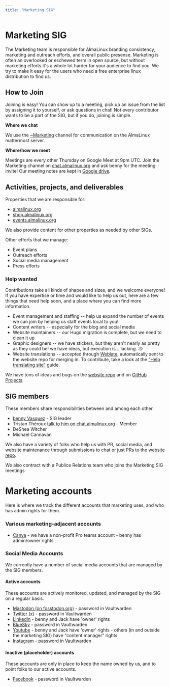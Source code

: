 ```yaml
---
title: "Marketing SIG"
---
```


# Marketing SIG

The Marketing team is responsible for AlmaLinux branding consistency, marketing and outreach efforts, and overall public presense. Marketing is often an overlooked or eschewed term in open source, but without marketing efforts it's a whole lot harder for your audience to find you. We try to make it easy for the users who need a free enterprise linux distribution to find us.

## How to Join

Joining is easy! You can show up to a meeting, pick up an issue from the list by assigning it to yourself, or ask questions in chat! Not every contributor wants to be a part of the SIG, but if you do, joining is simple.

**Where we chat**

We use the [~Marketing](https://chat.almalinux.org/almalinux/channels/marketing) channel for communication on the AlmaLinux mattermost server.

**Where/how we meet**

Meetings are every other Thursday on Google Meet at 9pm UTC. Join the Marketing channel on [chat.almalinux.org](https://chat.almalinux.org/almalinux/channels/marketing) and ask benny for the meeting invite! Our meeting notes are kept in [Google drive](https://docs.google.com/document/d/1OK8mQSU-EucCT-VdFVOd87BECmVSXIKXkG7uhLubs9o/edit#heading=h.9ynhotw081jk).

## Activities, projects, and deliverables

Properties that we are responsible for:

- [almalinux.org](https://almalinux.org)
- [shop.almalinux.org](https://shop.almalinux.org)
- [events.almalinux.org](https://events.almalinux.org)

We also provide content for other properties as needed by other SIGs.

Other efforts that we manage:

- Event plans
- Outreach efforts
- Social media management
- Press efforts

### Help wanted

Contributions take all kinds of shapes and sizes, and we welcome everyone! If you have expertise or time and would like to help us out, here are a few things that need help soon, and a place where you can find more information.

- Event management and staffing -- help us expand the number of events we can join by helping us staff events local to you!
- Content writers -- especially for the blog and social media
- Website maintainers -- our Hugo migration is complete, but we need to clean it up
- Graphic designers -- we have stickers, but they aren't nearly as pretty as they could be! we have ideas, but execution is... lacking. :D
- Website translations -- accepted through [Weblate](https://hosted.weblate.org/projects/almalinux/website-backend/), automatically sent to the website repo for merging in. To contribute, take a look at the ["Help translating site"](/Help-translating-site.html) guide.

We have tons of ideas and bugs on the [website repo](https://github.com/AlmaLinux/almalinux.org) and on [GitHub Projects](https://github.com/orgs/AlmaLinux/projects/5/views/1).

## SIG members

These members share responsibilities between and among each other.

- [benny Vasquez](mailto:benny@almalinux.org) - SIG leader
- Tristan Théroux [talk to him on chat.almalinux.org](http://chat.almalinux.org) - Member
- DeShea Witcher
- Michael Cannavan

We also have a variety of folks who help us with PR, social media, and website maintenance through submissions to chat or just PRs to the [website repo](https://github.com/AlmaLinux/almalinux.org).

We also contract with a Publice Relations team who joins the Marketing SIG meetings

# Marketing accounts

Here is where we track the different accounts that marketing uses, and who has admin rights for them.

### Various marketing-adjacent accounts

- [Canva](https://canva.com) - we have a non-profit Pro teams account - benny has admin/owner rights

### Social Media Accounts

We currently have a number of social media accounts that are managed by the SIG members.

#### Active accounts

These accounts are actively monitored, updated, and managed by the SIG on a regular basis.

- [Mastodon (on fosstodon.org)](https://fosstodon.org/@almalinux) - password in Vaultwarden
- [Twitter (x)](https://twitter.com/almalinux) - password in Vaultwarden
- [LinkedIn](https://www.linkedin.com/company/almalinuxos/) - benny and Jack have 'owner' rights
- [BlueSky](bsky.app/almalinux) - password in Vaultwarden
- [Youtube](https://www.youtube.com/@almalinux6891) - benny and Jack have 'owner' rights - others (in and outside the marketing SIG) have "content manager" rights
- [Instagram](https://www.instagram.com/almalinuxos/) - password in Vaultwarden

#### Inactive (placeholder) accounts

These accounts are only in place to keep the name owned by us, and to point folks to our active accounts.

- [Facebook](https://www.facebook.com/AlmaLinux/) - password in Vaultwarden
